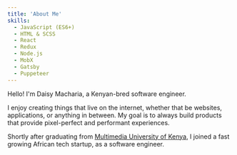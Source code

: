 ```yaml
---
title: 'About Me'
skills:
  - JavaScript (ES6+)
  - HTML & SCSS
  - React
  - Redux
  - Node.js
  - MobX
  - Gatsby
  - Puppeteer
---
```


Hello! I'm Daisy Macharia, a Kenyan-bred software engineer.

I enjoy creating things that live on the internet, whether that be websites, applications, or anything in between. My goal is to always build products that provide pixel-perfect and performant experiences.

Shortly after graduating from [Multimedia University of Kenya](https://www.mmu.ac.ke/), I joined a fast growing African tech startup, as a software engineer.
